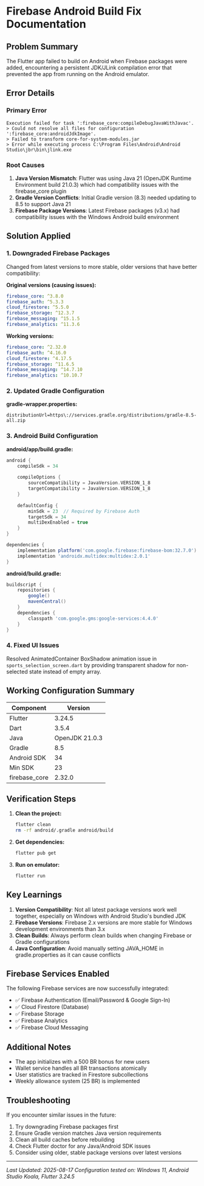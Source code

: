 # Firebase Android Build Fix Documentation

## Problem Summary
The Flutter app failed to build on Android when Firebase packages were added, encountering a persistent JDK/JLink compilation error that prevented the app from running on the Android emulator.

## Error Details

### Primary Error
```
Execution failed for task ':firebase_core:compileDebugJavaWithJavac'.
> Could not resolve all files for configuration ':firebase_core:androidJdkImage'.
> Failed to transform core-for-system-modules.jar
> Error while executing process C:\Program Files\Android\Android Studio\jbr\bin\jlink.exe
```

### Root Causes
1. **Java Version Mismatch**: Flutter was using Java 21 (OpenJDK Runtime Environment build 21.0.3) which had compatibility issues with the firebase_core plugin
2. **Gradle Version Conflicts**: Initial Gradle version (8.3) needed updating to 8.5 to support Java 21
3. **Firebase Package Versions**: Latest Firebase packages (v3.x) had compatibility issues with the Windows Android build environment

## Solution Applied

### 1. Downgraded Firebase Packages
Changed from latest versions to more stable, older versions that have better compatibility:

**Original versions (causing issues):**
```yaml
firebase_core: ^3.8.0
firebase_auth: ^5.3.3
cloud_firestore: ^5.5.0
firebase_storage: ^12.3.7
firebase_messaging: ^15.1.5
firebase_analytics: ^11.3.6
```

**Working versions:**
```yaml
firebase_core: ^2.32.0
firebase_auth: ^4.16.0
cloud_firestore: ^4.17.5
firebase_storage: ^11.6.5
firebase_messaging: ^14.7.10
firebase_analytics: ^10.10.7
```

### 2. Updated Gradle Configuration

**gradle-wrapper.properties:**
```properties
distributionUrl=https\://services.gradle.org/distributions/gradle-8.5-all.zip
```

### 3. Android Build Configuration

**android/app/build.gradle:**
```gradle
android {
    compileSdk = 34
    
    compileOptions {
        sourceCompatibility = JavaVersion.VERSION_1_8
        targetCompatibility = JavaVersion.VERSION_1_8
    }
    
    defaultConfig {
        minSdk = 23  // Required by Firebase Auth
        targetSdk = 34
        multiDexEnabled = true
    }
}

dependencies {
    implementation platform('com.google.firebase:firebase-bom:32.7.0')
    implementation 'androidx.multidex:multidex:2.0.1'
}
```

**android/build.gradle:**
```gradle
buildscript {
    repositories {
        google()
        mavenCentral()
    }
    dependencies {
        classpath 'com.google.gms:google-services:4.4.0'
    }
}
```

### 4. Fixed UI Issues
Resolved AnimatedContainer BoxShadow animation issue in `sports_selection_screen.dart` by providing transparent shadow for non-selected state instead of empty array.

## Working Configuration Summary

| Component | Version |
|-----------|---------|
| Flutter | 3.24.5 |
| Dart | 3.5.4 |
| Java | OpenJDK 21.0.3 |
| Gradle | 8.5 |
| Android SDK | 34 |
| Min SDK | 23 |
| firebase_core | 2.32.0 |

## Verification Steps

1. **Clean the project:**
   ```bash
   flutter clean
   rm -rf android/.gradle android/build
   ```

2. **Get dependencies:**
   ```bash
   flutter pub get
   ```

3. **Run on emulator:**
   ```bash
   flutter run
   ```

## Key Learnings

1. **Version Compatibility**: Not all latest package versions work well together, especially on Windows with Android Studio's bundled JDK
2. **Firebase Versions**: Firebase 2.x versions are more stable for Windows development environments than 3.x
3. **Clean Builds**: Always perform clean builds when changing Firebase or Gradle configurations
4. **Java Configuration**: Avoid manually setting JAVA_HOME in gradle.properties as it can cause conflicts

## Firebase Services Enabled

The following Firebase services are now successfully integrated:
- ✅ Firebase Authentication (Email/Password & Google Sign-In)
- ✅ Cloud Firestore (Database)
- ✅ Firebase Storage
- ✅ Firebase Analytics
- ✅ Firebase Cloud Messaging

## Additional Notes

- The app initializes with a 500 BR bonus for new users
- Wallet service handles all BR transactions atomically
- User statistics are tracked in Firestore subcollections
- Weekly allowance system (25 BR) is implemented

## Troubleshooting

If you encounter similar issues in the future:
1. Try downgrading Firebase packages first
2. Ensure Gradle version matches Java version requirements
3. Clean all build caches before rebuilding
4. Check Flutter doctor for any Java/Android SDK issues
5. Consider using older, stable package versions over latest versions

---
*Last Updated: 2025-08-17*
*Configuration tested on: Windows 11, Android Studio Koala, Flutter 3.24.5*